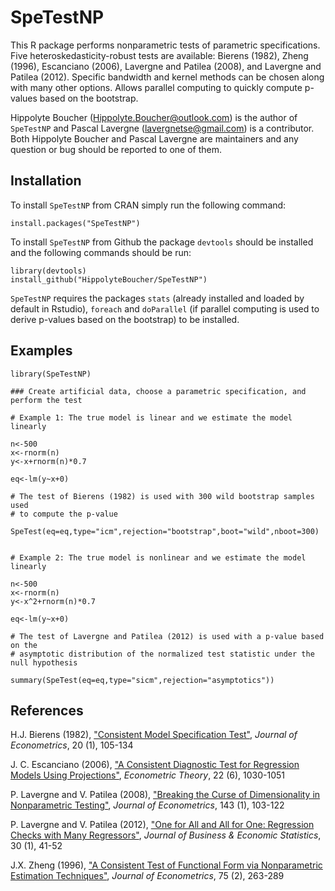 # SpeTestNP

This R package performs nonparametric tests of parametric specifications. Five heteroskedasticity-robust tests are available: Bierens (1982), Zheng (1996), Escanciano (2006), Lavergne and Patilea (2008), and Lavergne and Patilea (2012). Specific bandwidth and kernel methods can be chosen along with many other options. Allows parallel computing to quickly compute p-values based on the bootstrap. 

Hippolyte Boucher (Hippolyte.Boucher@outlook.com) is the author of `SpeTestNP` and Pascal Lavergne (lavergnetse@gmail.com) is a contributor. Both Hippolyte Boucher and Pascal Lavergne are maintainers and any question or bug should be reported to one of them.

## Installation

To install `SpeTestNP` from CRAN simply run the following command:

    install.packages("SpeTestNP")

To install `SpeTestNP` from Github the package `devtools` should be installed and the following commands should be run:

    library(devtools) 
    install_github("HippolyteBoucher/SpeTestNP")
  
`SpeTestNP` requires the packages `stats`  (already installed and loaded by default in Rstudio), `foreach` and `doParallel` (if parallel computing is used to derive p-values based on the bootstrap) to be installed.

## Examples 

    library(SpeTestNP)
    
    ### Create artificial data, choose a parametric specification, and perform the test
    
    # Example 1: The true model is linear and we estimate the model linearly
    
    n<-500
    x<-rnorm(n)
    y<-x+rnorm(n)*0.7
    
    eq<-lm(y~x+0)
    
    # The test of Bierens (1982) is used with 300 wild bootstrap samples used
    # to compute the p-value
    
    SpeTest(eq=eq,type="icm",rejection="bootstrap",boot="wild",nboot=300)
    
    
    # Example 2: The true model is nonlinear and we estimate the model linearly
    
    n<-500
    x<-rnorm(n)
    y<-x^2+rnorm(n)*0.7
    
    eq<-lm(y~x+0)
    
    # The test of Lavergne and Patilea (2012) is used with a p-value based on the
    # asymptotic distribution of the normalized test statistic under the null hypothesis
    
    summary(SpeTest(eq=eq,type="sicm",rejection="asymptotics"))
    

## References 

H.J. Bierens (1982), ["Consistent Model Specification Test"][1], *Journal of Econometrics*, 20 (1), 105-134

J. C. Escanciano (2006), ["A Consistent Diagnostic Test for Regression Models Using Projections"][3], *Econometric Theory*, 22 (6), 1030-1051

P. Lavergne and V. Patilea (2008), ["Breaking the Curse of Dimensionality in Nonparametric Testing"][4], *Journal of Econometrics*, 143 (1), 103-122

P. Lavergne and V. Patilea (2012), ["One for All and All for One: Regression Checks with Many Regressors"][5], *Journal of Business & Economic Statistics*, 30 (1), 41-52

J.X. Zheng (1996), ["A Consistent Test of Functional Form via Nonparametric Estimation Techniques"][2], *Journal of Econometrics*, 75 (2), 263-289

[1]: https://www.sciencedirect.com/science/article/pii/0304407682901051
[2]: https://econpapers.repec.org/article/eeeeconom/v_3a75_3ay_3a1996_3ai_3a2_3ap_3a263-289.htm
[3]: https://www.jstor.org/stable/4093212
[4]: https://www.sciencedirect.com/science/article/pii/S0304407607001601
[5]: https://www.tandfonline.com/doi/full/10.1198/jbes.2011.07152


